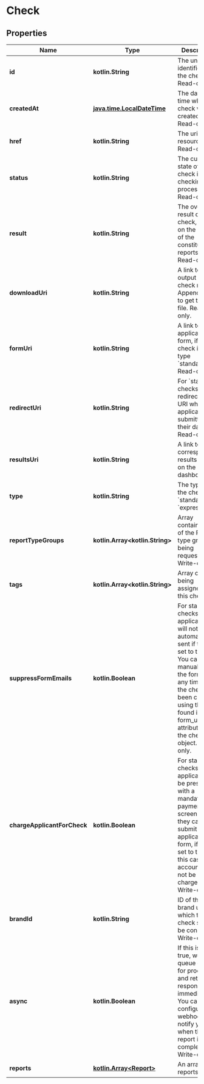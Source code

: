 
# Check

## Properties
Name | Type | Description | Notes
------------ | ------------- | ------------- | -------------
**id** | **kotlin.String** | The unique identifier for the check. Read-only. |  [optional]
**createdAt** | [**java.time.LocalDateTime**](java.time.LocalDateTime.md) | The date and time when this check was created. Read-only. |  [optional]
**href** | **kotlin.String** | The uri of this resource. Read-only. |  [optional]
**status** | **kotlin.String** | The current state of the check in the checking process. Read-only. |  [optional]
**result** | **kotlin.String** | The overall result of the check, based on the results of the constituent reports. Read-only. |  [optional]
**downloadUri** | **kotlin.String** | A link to a PDF output of the check results. Append &#x60;.pdf&#x60; to get the pdf file. Read-only. |  [optional]
**formUri** | **kotlin.String** | A link to the applicant form, if the check is of type &#x60;standard&#x60;. Read-only. |  [optional]
**redirectUri** | **kotlin.String** | For &#x60;standard&#x60; checks, redirect to this URI when the applicant has submitted their data. Read-only. |  [optional]
**resultsUri** | **kotlin.String** | A link to the corresponding results page on the Onfido dashboard. |  [optional]
**type** | **kotlin.String** | The type of the check, &#x60;standard&#x60; or &#x60;express&#x60;. | 
**reportTypeGroups** | **kotlin.Array&lt;kotlin.String&gt;** | Array containing ids of the Report type groups being requested for. Write-only. |  [optional]
**tags** | **kotlin.Array&lt;kotlin.String&gt;** | Array of tags being assigned to this check. |  [optional]
**suppressFormEmails** | **kotlin.Boolean** | For standard checks, applicant form will not be automatically sent if this is set to true. You can manually send the form at any time after the check has been created, using the link found in the form_uri attribute of the check object. Write-only.  |  [optional]
**chargeApplicantForCheck** | **kotlin.Boolean** | For standard checks, applicants will be presented with a mandatory payment screen before they can submit the applicant form, if this is set to true. In this case, your account will not be charged. Write-only.  |  [optional]
**brandId** | **kotlin.String** | ID of the brand under which the check should be conducted. Write-only. |  [optional]
**async** | **kotlin.Boolean** | If this is set to true, we will queue checks for processing and return a response immediately. You can configure webhooks to notify you when the report is complete. Write-only.  |  [optional]
**reports** | [**kotlin.Array&lt;Report&gt;**](Report.md) | An array of reports. |  [optional]



